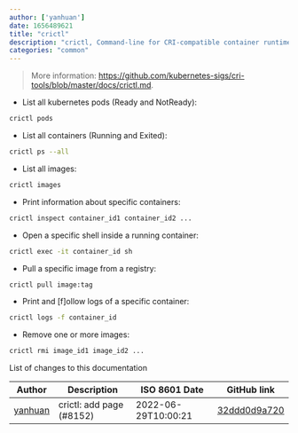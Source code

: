 ```yaml
---
author: ['yanhuan']
date: 1656489621
title: "crictl"
description: "crictl, Command-line for CRI-compatible container runtimes."
categories: "common"
---
```

> More information: <https://github.com/kubernetes-sigs/cri-tools/blob/master/docs/crictl.md>.

- List all kubernetes pods (Ready and NotReady):

```bash
crictl pods
```

- List all containers (Running and Exited):

```bash
crictl ps --all
```

- List all images:

```bash
crictl images
```

- Print information about specific containers:

```bash
crictl inspect container_id1 container_id2 ...
```

- Open a specific shell inside a running container:

```bash
crictl exec -it container_id sh
```

- Pull a specific image from a registry:

```bash
crictl pull image:tag
```

- Print and [f]ollow logs of a specific container:

```bash
crictl logs -f container_id
```

- Remove one or more images:

```bash
crictl rmi image_id1 image_id2 ...
```
List of changes to this documentation


Author | Description | ISO 8601 Date | GitHub link
------|-----|-----|-----
[yanhuan](mailto:53329052+yanhuan0802@users.noreply.github.com) | crictl: add page (#8152) | 2022-06-29T10:00:21 | [32ddd0d9a720](https://github.com/tldr-pages/tldr/commit/32ddd0d9a7209275d622693c7e63903de41a892a)

